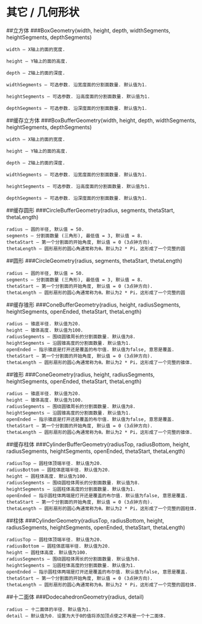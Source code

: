 # 其它 / 几何形状

##立方体
###BoxGeometry(width, height, depth, widthSegments, heightSegments, depthSegments)
```
width — X轴上的面的宽度.

height — Y轴上的面的高度.

depth — Z轴上的面的深度.

widthSegments — 可选参数. 沿宽度面的分割面数量. 默认值为1.

heightSegments — 可选参数. 沿高度面的分割面数量. 默认值为1.

depthSegments — 可选参数. 沿深度面的分割面数量. 默认值为1.

```


##缓存立方体
###BoxBufferGeometry(width, height, depth, widthSegments, heightSegments, depthSegments)
```
width — X轴上的面的宽度.

height — Y轴上的面的高度.

depth — Z轴上的面的深度.

widthSegments — 可选参数. 沿宽度面的分割面数量. 默认值为1.

heightSegments — 可选参数. 沿高度面的分割面数量. 默认值为1.

depthSegments — 可选参数. 沿深度面的分割面数量. 默认值为1.

```

##缓存圆形
###CircleBufferGeometry(radius, segments, thetaStart, thetaLength)
```
radius — 圆的半径, 默认值 = 50.
segments — 分割面数量 (三角形), 最低值 = 3, 默认值 = 8.
thetaStart — 第一个分割面的开始角度, 默认值 = 0 (3点钟方向).
thetaLength — 圆形扇形的圆心角通常称为θ。默认为2 * Pi，这形成了一个完整的圆

```

##圆形
###CircleGeometry(radius, segments, thetaStart, thetaLength)
```
radius — 圆的半径, 默认值 = 50.
segments — 分割面数量 (三角形), 最低值 = 3, 默认值 = 8.
thetaStart — 第一个分割面的开始角度, 默认值 = 0 (3点钟方向).
thetaLength — 圆形扇形的圆心角通常称为θ。默认为2 * Pi，这形成了一个完整的圆

```

##缓存锥形
###ConeBufferGeometry(radius, height, radiusSegments, heightSegments, openEnded, thetaStart, thetaLength)
```
radius — 锥底半径. 默认值为20.
height — 锥体高度. 默认值为100.
radiusSegments — 围绕圆锥周长的分割面数量. 默认值为8.
heightSegments — 沿圆锥高度的分割面数量. 默认值为1.
openEnded — 指示锥底是打开还是覆盖的布尔值. 默认值为false, 意思是覆盖.
thetaStart — 第一个分割面的开始角度, 默认值 = 0 (3点钟方向).
thetaLength — 圆形扇形的圆心角通常称为θ。默认为2 * Pi，这形成了一个完整的锥体.

```

##锥形
###ConeGeometry(radius, height, radiusSegments, heightSegments, openEnded, thetaStart, thetaLength)
```
radius — 锥底半径. 默认值为20.
height — 锥体高度. 默认值为100.
radiusSegments — 围绕圆锥周长的分割面数量. 默认值为8.
heightSegments — 沿圆锥高度的分割面数量. 默认值为1.
openEnded — 指示锥底是打开还是覆盖的布尔值. 默认值为false, 意思是覆盖.
thetaStart — 第一个分割面的开始角度, 默认值 = 0 (3点钟方向).
thetaLength — 圆形扇形的圆心角通常称为θ。默认为2 * Pi，这形成了一个完整的锥体.

```


##缓存柱体
###CylinderBufferGeometry(radiusTop, radiusBottom, height, radiusSegments, heightSegments, openEnded, thetaStart, thetaLength)
```
radiusTop — 圆柱体顶端半径. 默认值为20.
radiusBottom — 圆柱体底端半径. 默认值为20.
height — 圆柱体高度. 默认值为100.
radiusSegments — 围绕圆柱体周长的分割面数量. 默认值为8.
heightSegments — 沿圆柱体高度的分割面数量. 默认值为1.
openEnded — 指示圆柱体两端是打开还是覆盖的布尔值. 默认值为false, 意思是覆盖.
thetaStart — 第一个分割面的开始角度, 默认值 = 0 (3点钟方向).
thetaLength — 圆形扇形的圆心角通常称为θ。默认为2 * Pi，这形成了一个完整的圆柱体.
```

##柱体
###CylinderGeometry(radiusTop, radiusBottom, height, radiusSegments, heightSegments, openEnded, thetaStart, thetaLength)
```
radiusTop — 圆柱体顶端半径. 默认值为20.
radiusBottom — 圆柱体底端半径. 默认值为20.
height — 圆柱体高度. 默认值为100.
radiusSegments — 围绕圆柱体周长的分割面数量. 默认值为8.
heightSegments — 沿圆柱体高度的分割面数量. 默认值为1.
openEnded — 指示圆柱体两端是打开还是覆盖的布尔值. 默认值为false, 意思是覆盖.
thetaStart — 第一个分割面的开始角度, 默认值 = 0 (3点钟方向).
thetaLength — 圆形扇形的圆心角通常称为θ。默认为2 * Pi，这形成了一个完整的圆柱体.
```

##十二面体
###DodecahedronGeometry(radius, detail)
```
radius — 十二面体的半径. 默认值为1.
detail — 默认值为0. 设置为大于0的值将添加顶点使之不再是一个十二面体.
```
